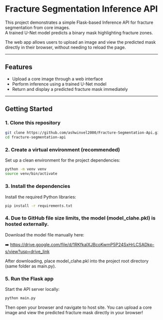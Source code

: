 # Fracture Segmentation Inference API

This project demonstrates a simple Flask-based Inference API for fracture segmentation from core images.  
A trained U-Net model predicts a binary mask highlighting fracture zones.

The web app allows users to upload an image and view the predicted mask directly in their browser, without needing to reload the page.

---

## Features

- Upload a core image through a web interface
- Perform inference using a trained U-Net model
- Return and display a predicted fracture mask immediately

---

## Getting Started

### 1. Clone this repository
```bash
git clone https://github.com/ashwinvel2000/Fracture-Segmentation-Api.git
cd fracture-segmentation-api
```
### 2. Create a virtual environment (recommended)
Set up a clean environment for the project dependencies:
```bash
python -m venv venv
source venv/bin/activate
```
### 3. Install the dependencies
Install the required Python libraries:
```bash
pip install -r requirements.txt
```
### 4. Due to GitHub file size limits, the model (model_clahe.pkl) is hosted externally.

Download the model file manually here:

➡️ https://drive.google.com/file/d/1RKfkalXJBcoKwmP5P24SxHrLCSADkp-s/view?usp=drive_link

After downloading, place model_clahe.pkl into the project root directory (same folder as main.py).

### 5. Run the Flask app
Start the API server locally:
```bash
python main.py
```
Then open your browser and navigate to host site.
You can upload a core image and view the predicted fracture mask directly in your browser!

